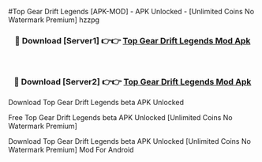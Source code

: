 #Top Gear Drift Legends [APK-MOD] - APK Unlocked - [Unlimited Coins No Watermark Premium] hzzpg



<div align="center">

<h3>🔴 Download [Server1] 👉👉 <a href="https://momento.my/?title=Top_Gear_Drift_Legends">Top Gear Drift Legends Mod Apk</a></h3><br>

<h3>🔴 Download [Server2] 👉👉 <a href="https://momento.my/?title=Top_Gear_Drift_Legends">Top Gear Drift Legends Mod Apk</a></h3>
</div>



Download Top Gear Drift Legends beta APK Unlocked

Free Top Gear Drift Legends beta APK Unlocked [Unlimited Coins No Watermark Premium]

Download Top Gear Drift Legends beta APK Unlocked [Unlimited Coins No Watermark Premium] Mod For Android
